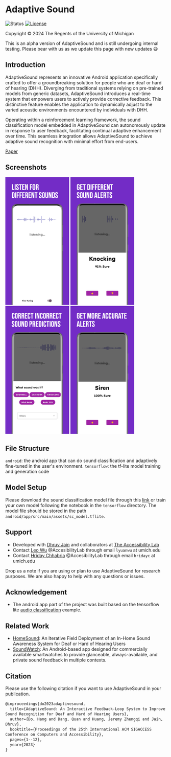 # Adaptive Sound

![Status](https://img.shields.io/badge/Version-alpha-brightgreen.svg)
[![License](https://img.shields.io/badge/License-PolyForm%20Noncommercial%201.0.0-blue.svg)](https://polyformproject.org/licenses/noncommercial/1.0.0/)

Copyright © 2024 The Regents of the University of Michigan

This is an alpha version of AdaptiveSound and is still undergoing internal testing. Please bear with us as we update this page with new updates 😃

## Introduction

AdaptiveSound represents an innovative Android application specifically crafted to offer a groundbreaking solution for people who are deaf or hard of hearing (DHH). Diverging from traditional systems relying on pre-trained models from generic datasets, AdaptiveSound introduces a real-time system that empowers users to actively provide corrective feedback. This distinctive feature enables the application to dynamically adjust to the varied acoustic environments encountered by individuals with DHH.

Operating within a reinforcement learning framework, the sound classification model embedded in AdaptiveSound can autonomously update in response to user feedback, facilitating continual adaptive enhancement over time. This seamless integration allows AdaptiveSound to achieve adaptive sound recognition with minimal effort from end-users.


[Paper](https://dl.acm.org/doi/abs/10.1145/3597638.3608390)

## Screenshots

<p float="left">
    <img src="images/image1.jpeg" alt="ss1" width="200"/>
    <img src="images/image2.jpeg" alt="ss2" width="200"/>
    <img src="images/image3.jpeg" alt="ss3" width="200"/>
    <img src="images/image4.jpeg" alt="ss4" width="200"/>
</p>

## File Structure

`android`: the android app that can do sound classification and adaptively fine-tuned in the user's environment.
`tensorflow`: the tf-lite model training and generation code

## Model Setup

Please download the sound classification model file through this [link](https://drive.google.com/file/d/1-c7_m_i7v73OfGobqQYhIIncF2AOJugs/view?usp=share_link) or train your own model following the notebook in the  `tensorflow` directory. The model file should be stored in the path `android/app/src/main/assets/sc_model.tflite`.
## Support
- Developed with [Dhruv Jain](https://web.eecs.umich.edu/~profdj/) and collaborators at [The Accessibility Lab](https://accessibility.eecs.umich.edu)
- Contact [Leo Wu](https://binomial14.github.io) @AccesibilityLab through email `lyuanwu` at umich.edu
- Contact [Hriday Chhabria](https://www.linkedin.com/in/hridayc/) @AccesibilityLab through email `hridayc` at umich.edu

Drop us a note if you are using or plan to use AdaptiveSound for research purposes. We are also happy to help with any questions or issues.

## Acknowledgement
+ The android app part of the project was built based on the tensorflow lite [audio classification](https://github.com/tensorflow/examples/tree/master/lite/examples/audio_classification/android) example.

## Related Work
- [HomeSound](https://makeabilitylab.cs.washington.edu/project/smarthomedhh/): An Iterative Field Deployment of an In-Home Sound Awareness System for Deaf or Hard of Hearing Users
- [SoundWatch](https://github.com/AccessibilityLab/SoundWatch/): An Android-based app designed for commercially available smartwatches to provide glanceable, always-available, and private sound feedback in multiple contexts.

## Citation

Please use the following citation if you want to use AdaptiveSound in your publication.
```
@inproceedings{do2023adaptivesound,
  title={AdaptiveSound: An Interactive Feedback-Loop System to Improve Sound Recognition for Deaf and Hard of Hearing Users},
  author={Do, Hang and Dang, Quan and Huang, Jeremy Zhengqi and Jain, Dhruv},
  booktitle={Proceedings of the 25th International ACM SIGACCESS Conference on Computers and Accessibility},
  pages={1--12},
  year={2023}
}
```